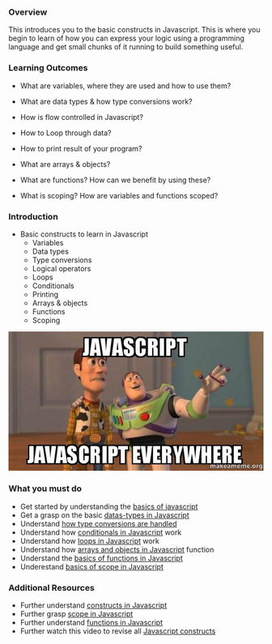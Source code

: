 ### Overview

This introduces you to the basic constructs in Javascript. This is where you begin to learn of how you can express your logic using a programming language and get small chunks of it running to build something useful.

### Learning Outcomes
- What are variables, where they are used and how to use them?

- What are data types & how type conversions work?

- How is flow controlled in Javascript?

- How to Loop through data?

- How to print result of your program?

- What are arrays & objects?

- What are functions? How can we benefit by using these?

- What is scoping? How are variables and functions scoped?

### Introduction
- Basic constructs to learn in Javascript
	- Variables
	- Data types
	- Type conversions
	- Logical operators
	- Loops
	- Conditionals
	- Printing
	- Arrays & objects
	- Functions
	- Scoping

![](images/g.jpg)

### What you must do
- Get started by understanding the [basics of javascript](https://medium.com/swlh/introduction-to-javascript-basics-cf901c05ca47)
- Get a grasp on the basic [datas-types in Javascript](https://codeburst.io/javascript-essentials-types-data-structures-3ac039f9877b)
- Understand [how type conversions are handled](https://dev.to/pixelgoo/understanding-javascript-type-conversions-43n)
- Understand how [conditionals in Javascript](https://developer.mozilla.org/en-US/docs/Learn/JavaScript/Building_blocks/conditionals) work
- Understand how [loops in Javascript](https://www.tutorialrepublic.com/javascript-tutorial/javascript-loops.php) work
- Understand how [arrays and objects in Javascript](https://scotch.io/courses/10-need-to-know-javascript-conceptsdata-structures-objects-and-arrays) function
- Understand the [basics of functions in Javascript](https://codeburst.io/javascript-functions-understanding-the-basics-207dbf42ed99)
- Underestand [basics of scope in Javascript](https://scotch.io/tutorials/understanding-scope-in-javascript)

### Additional Resources
- Further understand [constructs in Javascript](https://medium.com/datadriveninvestor/javascript-for-beginners-01-getting-started-56a4e55f43bf)
- Further grasp [scope in Javascript](https://www.digitalocean.com/community/tutorials/understanding-variables-scope-hoisting-in-javascript)
- Further understand [functions in Javascript](https://www.digitalocean.com/community/tutorials/how-to-define-functions-in-javascript)
- Further watch this video to revise all [Javascript constructs](https://www.youtube.com/watch?v=W6NZfCO5SIk)
